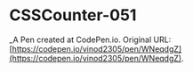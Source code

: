 # CSSCounter-051
 _A Pen created at CodePen.io. Original URL: [https://codepen.io/vinod2305/pen/WNeqdgZ](https://codepen.io/vinod2305/pen/WNeqdgZ).

 